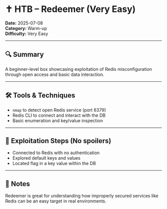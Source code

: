 # ✝️ HTB – Redeemer (Very Easy)

**Date:** 2025-07-08  
**Category:** Warm-up  
**Difficulty:** Very Easy  

---

## 🔍 Summary 
A beginner-level box showcasing exploitation of Redis misconfiguration through open access and basic data interaction.

---

## 🛠 Tools & Techniques
- `nmap` to detect open Redis service (port 6379)
- Redis CLI to connect and interact with the DB
- Basic enumeration and key/value inspection

---

## 🧠 Exploitation Steps (No spoilers)
- Connected to Redis with no authentication
- Explored default keys and values
- Located flag in a key value within the DB

---

## 💭 Notes
Redeemer is great for understanding how improperly secured services like Redis can be an easy target in real environments.
